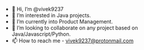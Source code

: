 - 👋 Hi, I’m @vivek9237
- 👀 I’m interested in Java projects.
- 🌱 I’m currently into Product Management.
- 💞️ I’m looking to collaborate on any project based on Java/Javascript/Python.
- 📫 How to reach me - vivek9237@protonmail.com

<!---
vivek9237/vivek9237 is a ✨ special ✨ repository because its `README.md` (this file) appears on your GitHub profile.
You can click the Preview link to take a look at your changes.
--->
